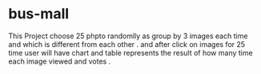 # bus-mall
This Project choose 25 phpto randomlly as group by 3 images each time and which is different from each other .
and after click on images for 25 time user will have chart and table represents the result of how many time each image viewed and votes . 
